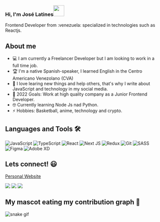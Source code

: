 <h3>Hi, I'm José Latines<img src="https://media.giphy.com/media/hvRJCLFzcasrR4ia7z/giphy.gif" width="35"></h3>
<p>Frontend Developer from :venezuela: specialized in technologies such as Reactjs.<p>

## About me
- 💻 I am currently a Freelancer Developer but I am looking to work in a full time job.
- 🏆 I'm a native Spanish-speaker, I learned English in the Centro Americano Venezolano (CVA)
- 👯 I love learing new things and help others, that's why I write about JavaScript and technology in my social media.
- 🥅 2022 Goals: Work at high quality company as a Junior Frontend Developer.
- 🤓 Currently learning Node Js nad Python.
- ⚡ Hobbies: Basketball, anime, technology and crypto.

## Languages and Tools 🛠
![JavaScript](https://img.shields.io/badge/javascript-%23323330.svg?style=for-the-badge&logo=javascript&logoColor=%23F7DF1E)
![TypeScript](https://img.shields.io/badge/typescript-%23007ACC.svg?style=for-the-badge&logo=typescript&logoColor=white)
![React](https://img.shields.io/badge/react-%2320232a.svg?style=for-the-badge&logo=react&logoColor=%2361DAFB)
![Next JS](https://img.shields.io/badge/Next-black?style=for-the-badge&logo=next.js&logoColor=white)
![Redux](https://img.shields.io/badge/redux-%23593d88.svg?style=for-the-badge&logo=redux&logoColor=white)
![Git](https://img.shields.io/badge/git-%23F05033.svg?style=for-the-badge&logo=git&logoColor=white)
![SASS](https://img.shields.io/badge/SASS-hotpink.svg?style=for-the-badge&logo=SASS&logoColor=white)
![Figma](https://img.shields.io/badge/figma-%23F24E1E.svg?style=for-the-badge&logo=figma&logoColor=white)
![Adobe XD](https://img.shields.io/badge/Adobe%20XD-470137?style=for-the-badge&logo=Adobe%20XD&logoColor=#FF61F6)

## Lets connect! 😃
  [Personal Website](https://joselatines.netlify.app) 
<p>
  <a href="mailto:joselatines33@gmail.com"><img src="https://img.shields.io/badge/-joselatines33@gmail.com-black?logo=gmail&style=flat-square"/></a>
  <a href="https://www.linkedin.com/in/jose-latines/"><img src="https://img.shields.io/badge/-joselatines-blue?logo=linkedin&style=flat-square"></a>
  <a href="https://linktr.ee/joselatines"><img src="https://img.shields.io/badge/-joselatines-black?logo=linktree&style=flat-square"></a>
</p>

## My mascot eating my contribution graph 🐍 
![snake gif](https://github.com/joselatines/joselatines/blob/output/github-contribution-grid-snake.gif)
